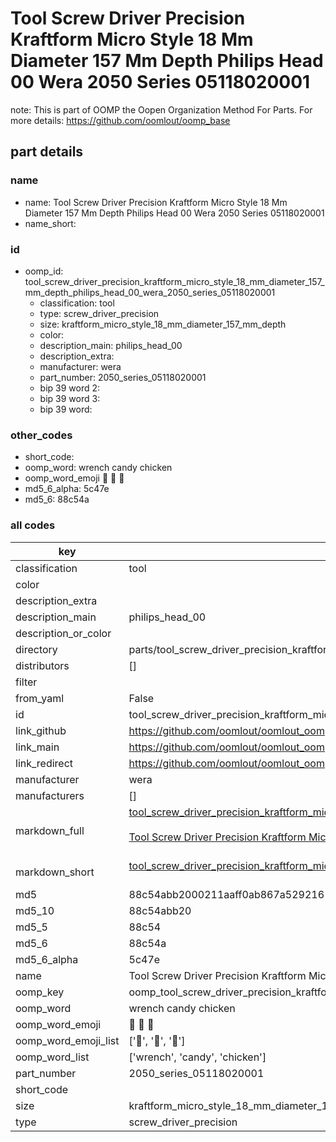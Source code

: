 # Tool Screw Driver Precision Kraftform Micro Style 18 Mm Diameter 157 Mm Depth Philips Head 00 Wera 2050 Series 05118020001  

note: This is part of OOMP the Oopen Organization Method For Parts. For more details: https://github.com/oomlout/oomp_base

##  part details
  







### name
* name: Tool Screw Driver Precision Kraftform Micro Style 18 Mm Diameter 157 Mm Depth Philips Head 00 Wera 2050 Series 05118020001
* name_short: 
### id
* oomp_id: tool_screw_driver_precision_kraftform_micro_style_18_mm_diameter_157_mm_depth_philips_head_00_wera_2050_series_05118020001
  * classification: tool
  * type: screw_driver_precision
  * size: kraftform_micro_style_18_mm_diameter_157_mm_depth
  * color: 
  * description_main: philips_head_00
  * description_extra: 
  * manufacturer: wera
  * part_number: 2050_series_05118020001
  * bip 39 word 2: 
  * bip 39 word 3: 
  * bip 39 word: 

### other_codes
* short_code: 
* oomp_word: wrench candy chicken
* oomp_word_emoji :wrench: :candy: :chicken:
* md5_6_alpha: 5c47e
* md5_6: 88c54a









### all codes 
| key | value |  
| --- | --- |  
| classification | tool |  
| color |  |  
| description_extra |  |  
| description_main | philips_head_00 |  
| description_or_color |   |  
| directory | parts/tool_screw_driver_precision_kraftform_micro_style_18_mm_diameter_157_mm_depth_philips_head_00_wera_2050_series_05118020001 |  
| distributors | [] |  
| filter |  |  
| from_yaml | False |  
| id | tool_screw_driver_precision_kraftform_micro_style_18_mm_diameter_157_mm_depth_philips_head_00_wera_2050_series_05118020001 |  
| link_github | https://github.com/oomlout/oomlout_oomp_version_1_messy/tree/main/parts/tool_screw_driver_precision_kraftform_micro_style_18_mm_diameter_157_mm_depth_philips_head_00_wera_2050_series_05118020001 |  
| link_main | https://github.com/oomlout/oomlout_oomp_version_1_messy/tree/main/parts/tool_screw_driver_precision_kraftform_micro_style_18_mm_diameter_157_mm_depth_philips_head_00_wera_2050_series_05118020001 |  
| link_redirect | https://github.com/oomlout/oomlout_oomp_version_1_messy/tree/main/parts/tool_screw_driver_precision_kraftform_micro_style_18_mm_diameter_157_mm_depth_philips_head_00_wera_2050_series_05118020001 |  
| manufacturer | wera |  
| manufacturers | [] |  
| markdown_full | [tool_screw_driver_precision_kraftform_micro_style_18_mm_diameter_157_mm_depth_philips_head_00_wera_2050_series_05118020001](none)<br>[](none)<br>[Tool Screw Driver Precision Kraftform Micro Style 18 Mm Diameter 157 Mm Depth Philips Head 00 Wera 2050 Series 05118020001](none)<br><br> |  
| markdown_short | [tool_screw_driver_precision_kraftform_micro_style_18_mm_diameter_157_mm_depth_philips_head_00_wera_2050_series_05118020001](none)<br><br> |  
| md5 | 88c54abb2000211aaff0ab867a529216 |  
| md5_10 | 88c54abb20 |  
| md5_5 | 88c54 |  
| md5_6 | 88c54a |  
| md5_6_alpha | 5c47e |  
| name | Tool Screw Driver Precision Kraftform Micro Style 18 Mm Diameter 157 Mm Depth Philips Head 00 Wera 2050 Series 05118020001 |  
| oomp_key | oomp_tool_screw_driver_precision_kraftform_micro_style_18_mm_diameter_157_mm_depth_philips_head_00_wera_2050_series_05118020001 |  
| oomp_word | wrench candy chicken |  
| oomp_word_emoji | :wrench: :candy: :chicken: |  
| oomp_word_emoji_list | [':wrench:', ':candy:', ':chicken:'] |  
| oomp_word_list | ['wrench', 'candy', 'chicken'] |  
| part_number | 2050_series_05118020001 |  
| short_code |  |  
| size | kraftform_micro_style_18_mm_diameter_157_mm_depth |  
| type | screw_driver_precision |  

